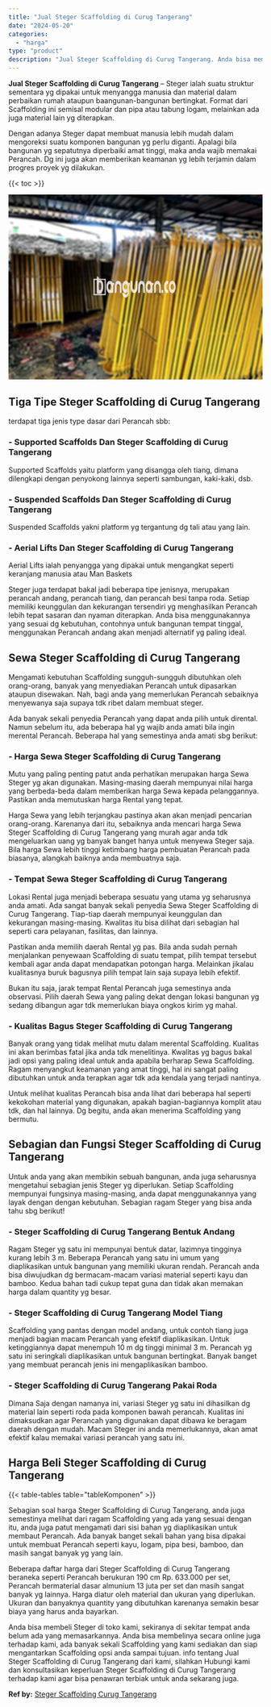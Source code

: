 ```yaml
---
title: "Jual Steger Scaffolding di Curug Tangerang"
date: "2024-05-20"
categories: 
  - "harga"
type: "product"
description: "Jual Steger Scaffolding di Curug Tangerang. Anda bisa membeli Steger di toko kami, sekiranya di sekitar tempat anda belum ada yang memasarkannya. Anda bisa m..."
---
```


**Jual Steger Scaffolding di Curug Tangerang** – Steger ialah suatu struktur sementara yg dipakai untuk menyangga manusia dan material dalam perbaikan rumah ataupun baangunan-bangunan bertingkat. Format dari Scaffolding ini semisal modular dan pipa atau tabung logam, melainkan ada juga material lain yg diterapkan.

Dengan adanya Steger dapat membuat manusia lebih mudah dalam mengoreksi suatu komponen bangunan yg perlu diganti. Apalagi bila bangunan yg sepatutnya diperbaiki amat tinggi, maka anda wajib memakai Perancah. Dg ini juga akan memberikan keamanan yg lebih terjamin dalam progres proyek yg dilakukan.

{{< toc >}}

![Jual Steger Scaffolding di Curug Tangerang](/images/sewa-scaffolding-steger-11.png)

## Tiga Tipe Steger Scaffolding di Curug Tangerang

terdapat tiga jenis type dasar dari Perancah sbb:

### \- Supported Scaffolds Dan Steger Scaffolding di Curug Tangerang

Supported Scaffolds yaitu platform yang disangga oleh tiang, dimana dilengkapi dengan penyokong lainnya seperti sambungan, kaki-kaki, dsb.

### \- Suspended Scaffolds Dan Steger Scaffolding di Curug Tangerang

Suspended Scaffolds yakni platform yg tergantung dg tali atau yang lain.

### \- Aerial Lifts Dan Steger Scaffolding di Curug Tangerang

Aerial Lifts ialah penyangga yang dipakai untuk mengangkat seperti keranjang manusia atau Man Baskets

Steger juga terdapat bakal jadi beberapa tipe jenisnya, merupakan perancah andang, perancah tiang, dan perancah besi tanpa roda. Setiap memiliki keunggulan dan kekurangan tersendiri yg menghasilkan Perancah lebih tepat sasaran dan nyaman diterapkan. Anda bisa menggunakannya yang sesuai dg kebutuhan, contohnya untuk bangunan tempat tinggal, menggunakan Perancah andang akan menjadi alternatif yg paling ideal.

## Sewa Steger Scaffolding di Curug Tangerang

Mengamati kebutuhan Scaffolding sungguh-sungguh dibutuhkan oleh orang-orang, banyak yang menyediakan Perancah untuk dipasarkan ataupun disewakan. Nah, bagi anda yang memerlukan Perancah sebaiknya menyewanya saja supaya tdk ribet dalam membuat steger.

Ada banyak sekali penyedia Perancah yang dapat anda pilih untuk dirental. Namun sebelum itu, ada beberapa hal yg wajib anda amati bila ingin merental Perancah. Beberapa hal yang semestinya anda amati sbg berikut:

### \- Harga Sewa Steger Scaffolding di Curug Tangerang

Mutu yang paling penting patut anda perhatikan merupakan harga Sewa Steger yg akan digunakan. Masing-masing daerah mempunyai nilai harga yang berbeda-beda dalam memberikan harga Sewa kepada pelanggannya. Pastikan anda memutuskan harga Rental yang tepat.

Harga Sewa yang lebih terjangkau pastinya akan akan menjadi pencarian orang-orang. Karenanya dari itu, sebaiknya anda mencari harga Sewa Steger Scaffolding di Curug Tangerang yang murah agar anda tdk mengeluarkan uang yg banyak banget hanya untuk menyewa Steger saja. Bila harga Sewa lebih tinggi ketimbang harga pembuatan Perancah pada biasanya, alangkah baiknya anda membuatnya saja.

### \- Tempat Sewa Steger Scaffolding di Curug Tangerang

Lokasi Rental juga menjadi beberapa sesuatu yang utama yg seharusnya anda amati. Ada sangat banyak sekali penyedia Sewa Steger Scaffolding di Curug Tangerang. Tiap-tiap daerah mempunyai keunggulan dan kekurangan masing-masing. Kwalitas itu bisa dilihat dari sebagian hal seperti cara pelayanan, fasilitas, dan lainnya.

Pastikan anda memilih daerah Rental yg pas. Bila anda sudah pernah menjalankan penyewaan Scaffolding di suatu tempat, pilih tempat tersebut kembali agar anda dapat mendapatkan potongan harga. Melainkan jikalau kualitasnya buruk bagusnya pilih tempat lain saja supaya lebih efektif.

Bukan itu saja, jarak tempat Rental Perancah juga semestinya anda observasi. Pilih daerah Sewa yang paling dekat dengan lokasi bangunan yg sedang dibangun agar tdk memerlukan biaya ongkos kirim yg mahal.

### \- Kualitas Bagus Steger Scaffolding di Curug Tangerang

Banyak orang yang tidak melihat mutu dalam merental Scaffolding. Kualitas ini akan berimbas fatal jika anda tdk menelitinya. Kwalitas yg bagus bakal jadi opsi yang paling ideal untuk anda apabila berharap Sewa Scaffolding. Ragam menyangkut keamanan yang amat tinggi, hal ini sangat paling dibutuhkan untuk anda terapkan agar tdk ada kendala yang terjadi nantinya.

Untuk melihat kualitas Perancah bisa anda lihat dari beberapa hal seperti kekokohan material yang digunakan, apakah bagian-bagiannya komplit atau tdk, dan hal lainnya. Dg begitu, anda akan menerima Scaffolding yang bermutu.

## Sebagian dan Fungsi Steger Scaffolding di Curug Tangerang

Untuk anda yang akan membikin sebuah bangunan, anda juga seharusnya mengetahui sebagian jenis Steger yg diperlukan. Setiap Scaffolding mempunyai fungsinya masing-masing, anda dapat menggunakannya yang layak dengan dengan kebutuhan. Sebagian ragam Steger yang bisa anda tahu sbg berikut!

### \- Steger Scaffolding di Curug Tangerang Bentuk Andang

Ragam Steger yg satu ini mempunyai bentuk datar, lazimnya tingginya kurang lebih 3 m. Beberapa Perancah yang satu ini umum yang diaplikasikan untuk bangunan yang memiliki ukuran rendah. Perancah anda bisa diwujudkan dg bermacam-macam variasi material seperti kayu dan bamboo. Kedua bahan tadi cukup tepat guna dan tidak akan memakan harga dalam quantity yg besar.

### \- Steger Scaffolding di Curug Tangerang Model Tiang

Scaffolding yang pantas dengan model andang, untuk contoh tiang juga menjadi bagian macam Perancah yang efektif diaplikasikan. Untuk ketinggiannya dapat menempuh 10 m dg tinggi minimal 3 m. Perancah yg satu ini seringkali diaplikasikan untuk bangunan bertingkat. Banyak banget yang membuat perancah jenis ini mengaplikasikan bamboo.

### \- Steger Scaffolding di Curug Tangerang Pakai Roda

Dimana Saja dengan namanya ini, variasi Steger yg satu ini dihasilkan dg material lain seperti roda pada komponen bawah perancah. Kualitas ini dimaksudkan agar Perancah yang digunakan dapat dibawa ke beragam daerah dengan mudah. Macam Steger ini anda memerlukannya, akan amat efektif kalau memakai variasi perancah yang satu ini.

## Harga Beli Steger Scaffolding di Curug Tangerang

{{< table-tables table="tableKomponen" >}}

Sebagian soal harga Steger Scaffolding di Curug Tangerang, anda juga semestinya melihat dari ragam Scaffolding yang ada yang sesuai dengan itu, anda juga patut mengamati dari sisi bahan yg diaplikasikan untuk membaut Perancah. Ada banyak banget sekali bahan yang bisa dipakai untuk membuat Perancah seperti kayu, logam, pipa besi, bamboo, dan masih sangat banyak yg yang lain.

Beberapa daftar harga dari Steger Scaffolding di Curug Tangerang beraneka seperti Perancah berukuran 190 cm Rp. 633.000 per set, Perancah bermaterial dasar almunium 13 juta per set dan masih sangat banyak yg lainnya. Harga diatur oleh material dan ukuran yang diperlukan. Ukuran dan banyaknya quantity yang dibutuhkan karenanya semakin besar biaya yang harus anda bayarkan.

Anda bisa membeli Steger di toko kami, sekiranya di sekitar tempat anda belum ada yang memasarkannya. Anda bisa membelinya secara online juga terhadap kami, ada banyak sekali Scaffolding yang kami sediakan dan siap mengantarkan Scaffolding opsi anda sampai tujuan. info tentang Jual Steger Scaffolding di Curug Tangerang dari kami, silahkan Hubungi kami dan konsultasikan keperluan Steger Scaffolding di Curug Tangerang terhadap kami agar bisa penawran terbiak untuk anda sekarang juga.

**Ref by:** [Steger Scaffolding Curug Tangerang](https://id.wikipedia.org/wiki/Steger)
